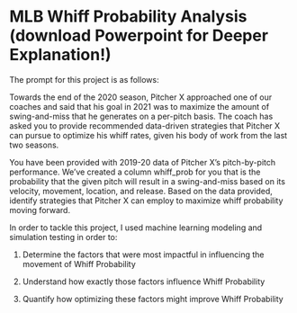 # MLB Whiff Probability Analysis (download Powerpoint for Deeper Explanation!)

The prompt for this project is as follows: 

Towards the end of the 2020 season, Pitcher X approached one of our coaches and said that his goal in 2021 was to maximize the amount of swing-and-miss that he generates on a per-pitch basis. The coach has asked you to provide recommended data-driven strategies that Pitcher X can pursue to optimize his whiff rates, given his body of work from the last two seasons.

You have been provided with 2019-20 data of Pitcher X’s pitch-by-pitch performance. We’ve created a column whiff_prob for you that is the probability that the given pitch will result in a swing-and-miss based on its velocity, movement, location, and release. Based on the data provided, identify strategies that Pitcher X can employ to maximize whiff probability moving forward.

In order to tackle this project, I used machine learning modeling and simulation testing in order to: 

1) Determine the factors that were most impactful in influencing the movement of Whiff Probability 

2) Understand how exactly those factors influence Whiff Probability 

3) Quantify how optimizing these factors might improve Whiff Probability
